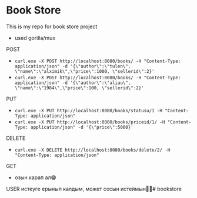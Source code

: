 # Book Store 
This is my repo for book store project
- used gorilla/mux

POST 
- ```curl.exe -X POST http://localhost:8080/books/ -H "Content-Type: application/json" -d '{\"author\":\"tulen\", \"name\":\"alximik\",\"price\":1000, \"sellerid\":2}'```
- ```curl.exe -X POST http://localhost:8080/books/ -H "Content-Type: application/json" -d '{\"author\":\"aliau\", \"name\":\"1984\",\"price\":100, \"sellerid\":2}'```

PUT
- ```curl.exe -X PUT http://localhost:8080/books/statusu/1 -H "Content-Type: application/json"```
- ```curl.exe -X PUT http://localhost:8080/books/priceid/1/ -H "Content-Type: application/json" -d '{\"price\":5000}'```

DELETE
- ```curl.exe -X DELETE http://localhost:8080/books/delete/2/ -H "Content-Type: application/json"```

GET 
- озын карап ал😁

USER истеуге ерынып калдым, может сосын истеймын👨‍🍳#   b o o k s t o r e  
 